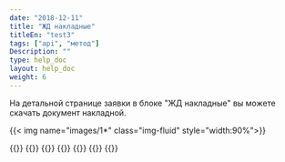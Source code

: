 ```yaml
---
date: "2018-12-11"
title: "ЖД накладные"
titleEn: "test3"
tags: ["api", "метод"]
Description: ""
type: help_doc
layout: help_doc
weight: 6
---
```


На детальной странице заявки в блоке "ЖД накладные" вы можете скачать документ накладной.

{{< img name="images/1*" class="img-fluid" style="width:90%">}}

{{<seeAlso>}}
    {{<seeAlsoItem link="/tracking/where_container/" target="_blank" text="Где мой контейнер?">}}
    {{<seeAlsoItem link="/tracking/customs_events/" text="Досмотр, взвешивание и МИДК">}}
    {{<seeAlsoItem link="/tracking/customs_documents/" text="Таможенные документы">}}
    {{<seeAlsoItem link="/tracking/custom_declaration/" target="_blank" text="Таможенная декларация">}}
    {{<seeAlsoItem link="/tracking/invoices-and-acts/" text="Счета, акты и коносаменты">}}
{{</seeAlso>}}